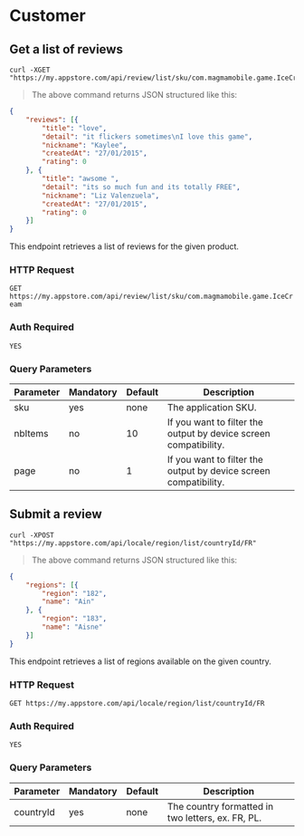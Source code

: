 # Customer

## Get a list of reviews

```shell
curl -XGET "https://my.appstore.com/api/review/list/sku/com.magmamobile.game.IceCream"
```

> The above command returns JSON structured like this:

```json
{
    "reviews": [{
        "title": "love",
        "detail": "it flickers sometimes\nI love this game",
        "nickname": "Kaylee",
        "createdAt": "27/01/2015",
        "rating": 0
    }, {
        "title": "awsome ",
        "detail": "its so much fun and its totally FREE",
        "nickname": "Liz Valenzuela",
        "createdAt": "27/01/2015",
        "rating": 0
    }]
}
```

This endpoint retrieves a list of reviews for the given product.  

### HTTP Request

`GET https://my.appstore.com/api/review/list/sku/com.magmamobile.game.IceCream`

### Auth Required

`YES`

### Query Parameters

Parameter | Mandatory | Default | Description
--------- | --------- | ------- | -----------
sku | yes | none | The application SKU.
nbItems | no | 10 | If you want to filter the output by device screen compatibility.
page | no | 1 | If you want to filter the output by device screen compatibility.

## Submit a review

```shell
curl -XPOST "https://my.appstore.com/api/locale/region/list/countryId/FR"
```

> The above command returns JSON structured like this:

```json
{
    "regions": [{
        "region": "182",
        "name": "Ain"
    }, {
        "region": "183",
        "name": "Aisne"
    }]
}
```

This endpoint retrieves a list of regions available on the given country.

### HTTP Request

`GET https://my.appstore.com/api/locale/region/list/countryId/FR`

### Auth Required

`YES`

### Query Parameters

Parameter | Mandatory | Default | Description
--------- | --------- | ------- | -----------
countryId | yes | none | The country formatted in two letters, ex. FR, PL.
